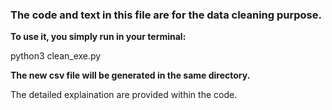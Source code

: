 ### The code and text in this file are for the data cleaning purpose.


**To use it, you simply run in your terminal:**

python3 clean_exe.py 

**The new csv file will be generated in the same directory.**

The detailed explaination are provided within the code.
